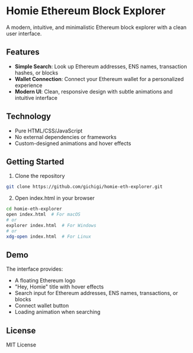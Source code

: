 # Homie Ethereum Block Explorer

A modern, intuitive, and minimalistic Ethereum block explorer with a clean user interface.

## Features

- **Simple Search**: Look up Ethereum addresses, ENS names, transaction hashes, or blocks
- **Wallet Connection**: Connect your Ethereum wallet for a personalized experience
- **Modern UI**: Clean, responsive design with subtle animations and intuitive interface

## Technology

- Pure HTML/CSS/JavaScript
- No external dependencies or frameworks
- Custom-designed animations and hover effects

## Getting Started

1. Clone the repository
```bash
git clone https://github.com/gichigi/homie-eth-explorer.git
```

2. Open index.html in your browser
```bash
cd homie-eth-explorer
open index.html  # For macOS
# or
explorer index.html  # For Windows
# or
xdg-open index.html  # For Linux
```

## Demo

The interface provides:
- A floating Ethereum logo
- "Hey, Homie" title with hover effects
- Search input for Ethereum addresses, ENS names, transactions, or blocks
- Connect wallet button
- Loading animation when searching

## License

MIT License